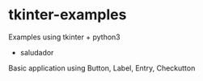 # tkinter-examples
Examples using tkinter + python3

* saludador

Basic application using Button, Label, Entry, Checkutton


